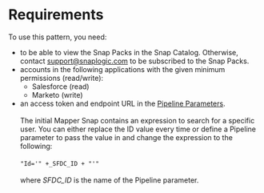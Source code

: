 # Requirements

To use this pattern, you need:

* to be able to view the Snap Packs in the Snap Catalog. Otherwise, contact [support@snaplogic.com](mailto:support@snaplogic.com) to be subscribed to the Snap Packs.
* accounts in the following applications with the given minimum permissions (read/write):
  * Salesforce (read)
  * Marketo (write)
* an access token and endpoint URL in the [Pipeline Parameters](https://docs-snaplogic.atlassian.net/l/c/kS2Y1y01).\
  \
  The initial Mapper Snap contains an expression to search for a specific user. You can either replace the ID value every time or define a Pipeline parameter to pass the value in and change the expression to the following:\
  \
  `"Id='" +_SFDC_ID + "'"`\
  \
  where _SFDC\_ID_ is the name of the Pipeline parameter.





